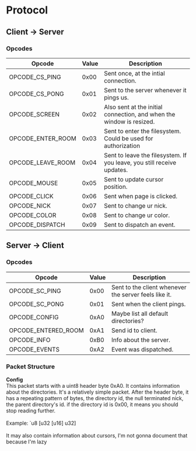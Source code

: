 # Protocol
## Client -> Server
### Opcodes
| Opcode               | Value  | Description               |
|----------------------|--------|---------------------------|
| OPCODE_CS_PING       | 0x00   | Sent once, at the intial connection. |
| OPCODE_CS_PONG       | 0x01   | Sent to the server whenever it pings us. |
| OPCODE_SCREEN        | 0x02   | Also sent at the initial connection, and when the window is resized. |
| OPCODE_ENTER_ROOM    | 0x03   | Sent to enter the filesystem. Could be used for authorization |
| OPCODE_LEAVE_ROOM    | 0x04   | Sent to leave the filesystem. If you leave, you still receive updates. |
| OPCODE_MOUSE         | 0x05   | Sent to update cursor position. |
| OPCODE_CLICK         | 0x06   | Sent when page is clicked. |
| OPCODE_NICK          | 0x07   | Sent to change ur nick. |
| OPCODE_COLOR         | 0x08   | Sent to change ur color. |
| OPCODE_DISPATCH      | 0x09   | Sent to dispatch an event. |

## Server -> Client
### Opcodes
| Opcode               | Value  | Description               |
|----------------------|--------|---------------------------|
| OPCODE_SC_PING       | 0x00   | Sent to the client whenever the server feels like it. |
| OPCODE_SC_PONG       | 0x01   | Sent when the client pings. |
| OPCODE_CONFIG | 0xA0 | Maybe list all default directories? |
| OPCODE_ENTERED_ROOM | 0xA1 | Send id to client. |
| OPCODE_INFO | 0xB0 | Info about the server. |
| OPCODE_EVENTS | 0xA2 | Event was dispatched. |

### Packet Structure
**Config**
<br>
This packet starts with a uint8 header byte 0xA0. It contains information about the directories.
It's a relatively simple packet. After the header byte, it has a repeating pattern of bytes, the directory id, the null terminated nick, the parent directory's id. if the directory id is 0x00, it means you should stop reading further.
<br>
<br>
Example: `u8 [u32 [u16] u32]
<br>
<br>
It may also contain information about cursors, I'm not gonna document that because I'm lazy

